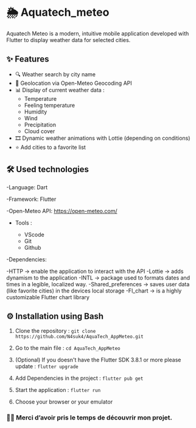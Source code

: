 # 🌦️ Aquatech_meteo

Aquatech Meteo is a modern, intuitive mobile application developed with Flutter to display weather data for selected cities.

## ✨ Features

- 🔍 Weather search by city name
- 📍 Geolocation via Open-Meteo Geocoding API
- 📊 Display of current weather data :
  - Temperature
  - Feeling temperature
  - Humidity
  - Wind
  - Precipitation
  - Cloud cover
- 🎞️ Dynamic weather animations with Lottie (depending on conditions)
- ⭐ Add cities to a favorite list




## 🛠️ Used technologies 
-Language: Dart

-Framework: Flutter

-Open-Meteo API: https://open-meteo.com/

- Tools :

  - VScode
  - Git
  - Github


-Dependencies: 

  -HTTP -> enable the application to interact with the API
  -Lottie -> adds dynamism to the application
  -INTL -> package used to formats dates and times in a legible, localized way.
  -Shared_preferences -> saves user data (like favorite cities) in the devices local storage 
  -Fl_chart -> is a highly customizable Flutter chart library






## ⚙️ Installation using Bash

1. Clone the repository : ```git clone https://github.com/N4suk4/AquaTech_AppMeteo.git```

2. Go to the main file : ```cd AquaTech_AppMeteo```

3. (Optional) If you doesn't have the Flutter SDK 3.8.1 or more please update : ```flutter upgrade```

4. Add Dependencies in the project : ```flutter pub get```

5. Start the application : ```flutter run```

6. Choose your browser or your emulator




### 🧑‍💻 Merci d’avoir pris le temps de découvrir mon projet.